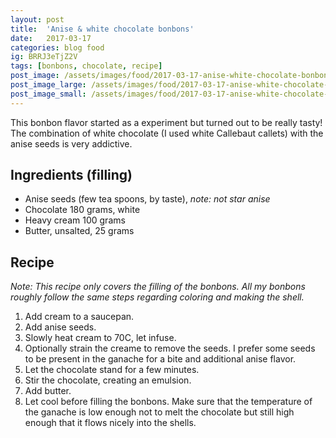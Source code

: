 ```yaml
---
layout: post
title:  'Anise & white chocolate bonbons'
date:   2017-03-17
categories: blog food
ig: BRRJ3eTjZ2V
tags: [bonbons, chocolate, recipe]
post_image: /assets/images/food/2017-03-17-anise-white-chocolate-bonbons.jpg
post_image_large: /assets/images/food/2017-03-17-anise-white-chocolate-bonbons_large.jpg
post_image_small: /assets/images/food/2017-03-17-anise-white-chocolate-bonbons_thumbnail.jpg
---
```


This bonbon flavor started as a experiment but turned out to be really tasty! The combination of white chocolate (I used white Callebaut callets) with the anise seeds is very addictive. 

## Ingredients (filling)

- Anise seeds (few tea spoons, by taste), *note: not star anise*
- Chocolate 180 grams, white
- Heavy cream 100 grams
- Butter, unsalted, 25 grams

## Recipe

*Note: This recipe only covers the filling of the bonbons. All my bonbons roughly follow the same steps regarding coloring and making the shell.*

1. Add cream to a saucepan.
2. Add anise seeds.
3. Slowly heat cream to 70C, let infuse.
4. Optionally strain the creame to remove the seeds. I prefer some seeds to be present in the ganache for a bite and additional anise flavor.
5. Let the chocolate stand for a few minutes.
5. Stir the chocolate, creating an emulsion.
6. Add butter.
7. Let cool before filling the bonbons. Make sure that the temperature of the ganache is low enough not to melt the chocolate but still high enough that it flows nicely into the shells.
